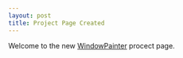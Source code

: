 ```yaml
---
layout: post
title: Project Page Created
---
```


Welcome to the new [WindowPainter](https://github.com/hotwolf/WindowPainter) procect page.
